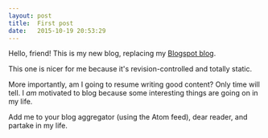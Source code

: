 ```yaml
---
layout: post
title:  First post
date:   2015-10-19 20:53:29
---
```

Hello, friend! This is my new blog, replacing my [Blogspot blog](http://philip4g.blogspot.com/).

This one is nicer for me because it's revision-controlled and totally static.

More importantly, am I going to resume writing good content?
Only time will tell.
I *am* motivated to blog because some interesting things are going on in my life.

Add me to your blog aggregator (using the Atom feed), dear reader, and partake in my life.
